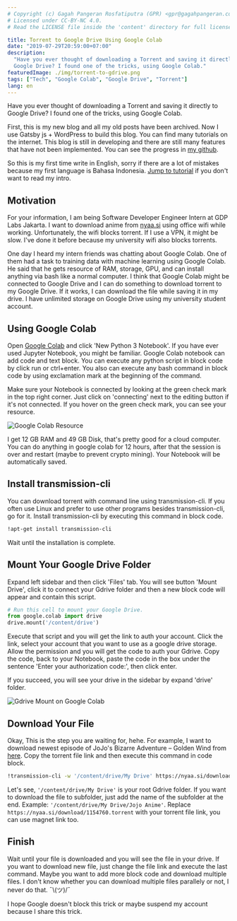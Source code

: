```yaml
---
# Copyright (c) Gagah Pangeran Rosfatiputra (GPR) <gpr@gagahpangeran.com>.
# Licensed under CC-BY-NC 4.0.
# Read the LICENSE file inside the 'content' directory for full license text.

title: Torrent to Google Drive Using Google Colab
date: "2019-07-29T20:59:00+07:00"
description:
  "Have you ever thought of downloading a Torrent and saving it directly to
  Google Drive? I found one of the tricks, using Google Colab."
featuredImage: ./img/torrent-to-gdrive.png
tags: ["Tech", "Google Colab", "Google Drive", "Torrent"]
lang: en
---
```


Have you ever thought of downloading a Torrent and saving it directly to Google
Drive? I found one of the tricks, using Google Colab.

First, this is my new blog and all my old posts have been archived. Now I use
Gatsby js + WordPress to build this blog. You can find many tutorials on the
internet. This blog is still in developing and there are still many features
that have not been implemented. You can see the progress in
[my github](https://github.com/gagahpangeran/blog.gagahpangeran.com).

So this is my first time write in English, sorry if there are a lot of mistakes
because my first language is Bahasa Indonesia.
[Jump to tutorial](#using-google-colab) if you don't want to read my intro.

## Motivation

For your information, I am being Software Developer Engineer Intern at GDP Labs
Jakarta. I want to download anime from [nyaa.si](https://nyaa.si/) using office
wifi while working. Unfortunately, the wifi blocks torrent. If I use a VPN, it
might be slow. I've done it before because my university wifi also blocks
torrents.

One day I heard my intern friends was chatting about Google Colab. One of them
had a task to training data with machine learning using Google Colab. He said
that he gets resource of RAM, storage, GPU, and can install anything via bash
like a normal computer. I think that Google Colab might be connected to Google
Drive and I can do something to download torrent to my Google Drive. If it
works, I can download the file while saving it in my drive. I have unlimited
storage on Google Drive using my university student account.

## Using Google Colab

Open [Google Colab](https://colab.research.google.com/) and click 'New Python 3
Notebook'. If you have ever used Jupyter Notebook, you might be familiar. Google
Colab notebook can add code and text block. You can execute any python script in
block code by click run or ctrl+enter. You also can execute any bash command in
block code by using exclamation mark at the beginning of the command.

Make sure your Notebook is connected by looking at the green check mark in the
top right corner. Just click on 'connecting' next to the editing button if it's
not connected. If you hover on the green check mark, you can see your resource.

![Google Colab Resource](./img/google-colab-resource.png "RAM and Disk")

I get 12 GB RAM and 49 GB Disk, that's pretty good for a cloud computer. You can
do anything in google colab for 12 hours, after that the session is over and
restart (maybe to prevent crypto mining). Your Notebook will be automatically
saved.

## Install transmission-cli

You can download torrent with command line using transmission-cli. If you often
use Linux and prefer to use other programs besides transmission-cli, go for it.
Install transmission-cli by executing this command in block code.

```bash
!apt-get install transmission-cli
```

Wait until the installation is complete.

## Mount Your Google Drive Folder

Expand left sidebar and then click 'Files' tab. You will see button 'Mount
Drive', click it to connect your Gdrive folder and then a new block code will
appear and contain this script.

```python
# Run this cell to mount your Google Drive.
from google.colab import drive
drive.mount('/content/drive')
```

Execute that script and you will get the link to auth your account. Click the
link, select your account that you want to use as a google drive storage. Allow
the permission and you will get the code to auth your Gdrive. Copy the code,
back to your Notebook, paste the code in the box under the sentence 'Enter your
authorization code:', then click enter.

If you succeed, you will see your drive in the sidebar by expand 'drive' folder.

![Gdrive Mount on Google Colab](./img/gdrive-google-colab.png)

## Download Your File

Okay, This is the step you are waiting for, hehe. For example, I want to
download newest episode of JoJo's Bizarre Adventure – Golden Wind from
[here](https://nyaa.si/view/1154760). Copy the torrent file link and then
execute this command in code block.

```bash
!transmission-cli -w '/content/drive/My Drive' https://nyaa.si/download/1154760.torrent
```

Let's see, `'/content/drive/My Drive'` is your root Gdrive folder. If you want
to download the file to subfolder, just add the name of the subfolder at the
end. Example: `'/content/drive/My Drive/Jojo Anime'`. Replace
`https://nyaa.si/download/1154760.torrent` with your torrent file link, you can
use magnet link too.

## Finish

Wait until your file is downloaded and you will see the file in your drive. If
you want to download new file, just change the file link and execute the last
command. Maybe you want to add more block code and download multiple files. I
don't know whether you can download multiple files parallely or not, I never do
that. ¯\\(ツ)/¯

I hope Google doesn't block this trick or maybe suspend my account because I
share this trick.
